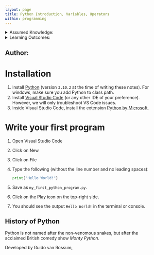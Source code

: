 ```yaml
---
layout: page
title: Python Introduction, Variables, Operators
within: programming
---
```


<details class="prereq" markdown="1"><summary>Assumed Knowledge:</summary>

<!--  * [Functions](./functions.html)
-->  

</details>

<details class="outcomes" markdown="1"><summary>Learning Outcomes:</summary>

  * Install required software
  * Create variables
  * Perform basic arithmetic operations
  
</details>

## Author: 

# Installation

1. Install [Python](https://www.python.org/downloads/) (version `3.10.2` at the time of writing these notes). For windows, make sure you add Python to class path.
2. Install [Visual Studio Code](https://code.visualstudio.com/) (or any other IDE of your preference). However, we will only troubleshoot VS Code issues.
3. Inside Visual Studio Code, install the extension [Python by Microsoft](https://marketplace.visualstudio.com/items?itemName=ms-python.python).

# Write your first program

1. Open Visual Studio Code
2. Click on New
3. Click on File
4. Type the following (without the line number and no leading spaces):

	```python
	print("Hello World!")
	```
	
5. Save as `my_first_python_program.py`.
6. Click on the Play icon on the top-right side.
7. You should see the output `Hello World!` in the terminal or console.

## History of Python

Python is not named after the non-venomous snakes, but after the acclaimed British comedy show *Monty Python*.

Developed by Guido van Rossum, 

